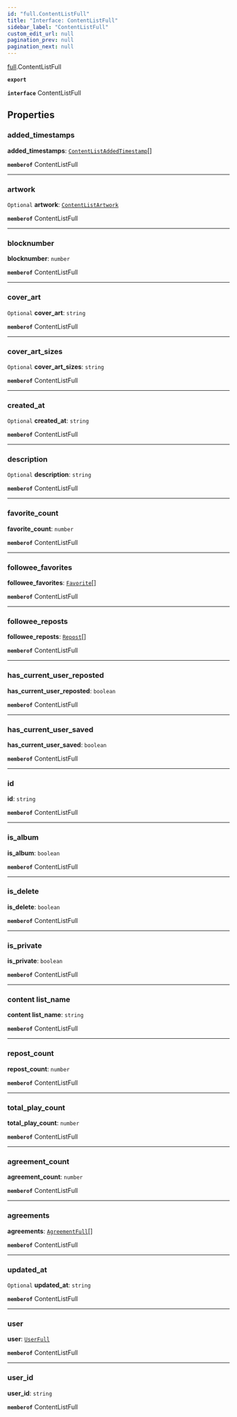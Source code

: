 ```yaml
---
id: "full.ContentListFull"
title: "Interface: ContentListFull"
sidebar_label: "ContentListFull"
custom_edit_url: null
pagination_prev: null
pagination_next: null
---
```


[full](../namespaces/full.md).ContentListFull

**`export`**

**`interface`** ContentListFull

## Properties

### added\_timestamps

 **added\_timestamps**: [`ContentListAddedTimestamp`](full.ContentListAddedTimestamp.md)[]

**`memberof`** ContentListFull

___

### artwork

 `Optional` **artwork**: [`ContentListArtwork`](full.ContentListArtwork.md)

**`memberof`** ContentListFull

___

### blocknumber

 **blocknumber**: `number`

**`memberof`** ContentListFull

___

### cover\_art

 `Optional` **cover\_art**: `string`

**`memberof`** ContentListFull

___

### cover\_art\_sizes

 `Optional` **cover\_art\_sizes**: `string`

**`memberof`** ContentListFull

___

### created\_at

 `Optional` **created\_at**: `string`

**`memberof`** ContentListFull

___

### description

 `Optional` **description**: `string`

**`memberof`** ContentListFull

___

### favorite\_count

 **favorite\_count**: `number`

**`memberof`** ContentListFull

___

### followee\_favorites

 **followee\_favorites**: [`Favorite`](full.Favorite.md)[]

**`memberof`** ContentListFull

___

### followee\_reposts

 **followee\_reposts**: [`Repost`](full.Repost.md)[]

**`memberof`** ContentListFull

___

### has\_current\_user\_reposted

 **has\_current\_user\_reposted**: `boolean`

**`memberof`** ContentListFull

___

### has\_current\_user\_saved

 **has\_current\_user\_saved**: `boolean`

**`memberof`** ContentListFull

___

### id

 **id**: `string`

**`memberof`** ContentListFull

___

### is\_album

 **is\_album**: `boolean`

**`memberof`** ContentListFull

___

### is\_delete

 **is\_delete**: `boolean`

**`memberof`** ContentListFull

___

### is\_private

 **is\_private**: `boolean`

**`memberof`** ContentListFull

___

### content list\_name

 **content list\_name**: `string`

**`memberof`** ContentListFull

___

### repost\_count

 **repost\_count**: `number`

**`memberof`** ContentListFull

___

### total\_play\_count

 **total\_play\_count**: `number`

**`memberof`** ContentListFull

___

### agreement\_count

 **agreement\_count**: `number`

**`memberof`** ContentListFull

___

### agreements

 **agreements**: [`AgreementFull`](full.AgreementFull.md)[]

**`memberof`** ContentListFull

___

### updated\_at

 `Optional` **updated\_at**: `string`

**`memberof`** ContentListFull

___

### user

 **user**: [`UserFull`](full.UserFull.md)

**`memberof`** ContentListFull

___

### user\_id

 **user\_id**: `string`

**`memberof`** ContentListFull
